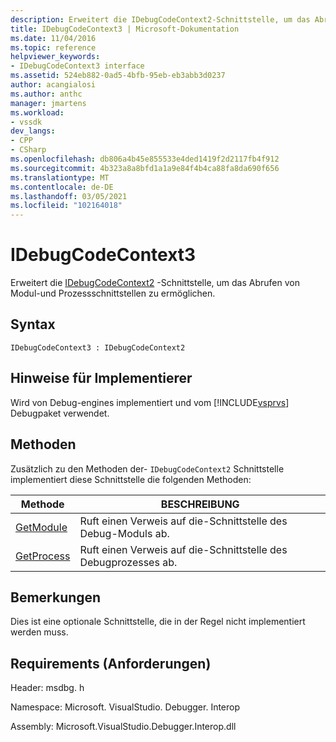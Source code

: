 ```yaml
---
description: Erweitert die IDebugCodeContext2-Schnittstelle, um das Abrufen von Modul-und Prozessschnittstellen zu ermöglichen.
title: IDebugCodeContext3 | Microsoft-Dokumentation
ms.date: 11/04/2016
ms.topic: reference
helpviewer_keywords:
- IDebugCodeContext3 interface
ms.assetid: 524eb882-0ad5-4bfb-95eb-eb3abb3d0237
author: acangialosi
ms.author: anthc
manager: jmartens
ms.workload:
- vssdk
dev_langs:
- CPP
- CSharp
ms.openlocfilehash: db806a4b45e855533e4ded1419f2d2117fb4f912
ms.sourcegitcommit: 4b323a8a8bfd1a1a9e84f4b4ca88fa8da690f656
ms.translationtype: MT
ms.contentlocale: de-DE
ms.lasthandoff: 03/05/2021
ms.locfileid: "102164018"
---
```

# <a name="idebugcodecontext3"></a>IDebugCodeContext3
Erweitert die [IDebugCodeContext2](../../../extensibility/debugger/reference/idebugcodecontext2.md) -Schnittstelle, um das Abrufen von Modul-und Prozessschnittstellen zu ermöglichen.

## <a name="syntax"></a>Syntax

```
IDebugCodeContext3 : IDebugCodeContext2
```

## <a name="notes-for-implementers"></a>Hinweise für Implementierer
 Wird von Debug-engines implementiert und vom [!INCLUDE[vsprvs](../../../code-quality/includes/vsprvs_md.md)] Debugpaket verwendet.

## <a name="methods"></a>Methoden
 Zusätzlich zu den Methoden der- `IDebugCodeContext2` Schnittstelle implementiert diese Schnittstelle die folgenden Methoden:

|Methode|BESCHREIBUNG|
|------------|-----------------|
|[GetModule](../../../extensibility/debugger/reference/idebugcodecontext3-getmodule.md)|Ruft einen Verweis auf die-Schnittstelle des Debug-Moduls ab.|
|[GetProcess](../../../extensibility/debugger/reference/idebugcodecontext3-getprocess.md)|Ruft einen Verweis auf die-Schnittstelle des Debugprozesses ab.|

## <a name="remarks"></a>Bemerkungen
 Dies ist eine optionale Schnittstelle, die in der Regel nicht implementiert werden muss.

## <a name="requirements"></a>Requirements (Anforderungen)
 Header: msdbg. h

 Namespace: Microsoft. VisualStudio. Debugger. Interop

 Assembly: Microsoft.VisualStudio.Debugger.Interop.dll

